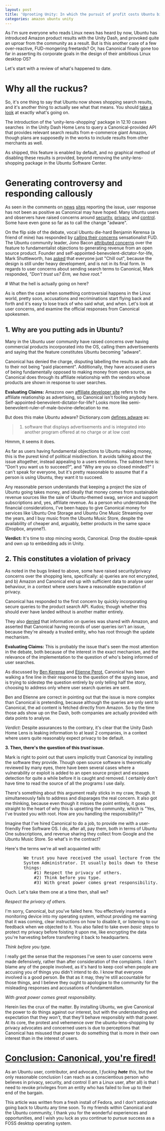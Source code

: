 ```yaml
---
layout: post
title: 'Uprooting Unity: In which the pursuit of profit costs Ubuntu big'
categories: amazon ubuntu unity
---
```


As I'm sure everyone who reads Linux news has heard by now, Ubuntu has introduced Amazon product results with the Unity Dash, and provoked quite an uproar from the community as a result. But is this another case of a few over-reactive, FUD-mongering freetards? Or, has Canonical finally gone too far in asserting its corporate goals in the design of their ambitious Linux desktop OS?

Let's start with a review of what's happened to date.

# Why all the ruckus?

So, it's one thing to say that Ubuntu now shows shopping search results, and it's another thing to actually see what that means. You should [take a look](http://i.imgur.com/DxHu5.jpg) at exactly what's going on.

The introduction of the 'unity-lens-shopping' package in 12.10 causes searches  in the Unity Dash Home Lens to query a Canonical-provided API that provides relevant search results from e-commerce giant Amazon, though plans are supposedly in the works to include results from other merchants as well.

As shipped, this feature is enabled by default, and no graphical method of disabling these results is provided, beyond removing the unity-lens-shopping package in the Ubuntu Software Center.

# Generating controversy and responding callously

As seen in the comments on [news](http://yro.slashdot.org/story/12/09/22/1319216/ubuntu-will-now-have-amazon-ads-pre-installed) [sites](http://news.ycombinator.com/item?id=4558049) reporting the issue, user response has not been as positive as Canonical may have hoped. Many Ubuntu users and observers have raised concerns around [security](https://bugs.launchpad.net/ubuntu/+source/unity-lens-shopping/+bug/1054677), [privacy](https://bugs.launchpad.net/unity-lens-shopping/+bug/1054741), and [control](https://bugs.launchpad.net/ubuntu/+source/unity-lens-shopping/+bug/1054746). Some have even gone so far as to call the change "adware".

On the flip side of the debate, vocal Ubuntu die-hard Benjamin Kerensa (a friend of mine) has responded by [calling their concerns](http://benjaminkerensa.com/2012/09/24/unity-shopping-lens-privacy-security-and-fud) sensationalist FUD. The Ubuntu community leader, Jono Bacon [attributed concerns](http://www.jonobacon.org/2012/09/23/on-the-recent-dash-improvements/) over the feature to fundamentalist objections to generating revenue from an open source product. Founder and self-appointed-benevolent-dictator-for-life, Mark Shuttleworth, has [asked](http://www.markshuttleworth.com/archives/1182) that everyone just "Chill out", because the design is still under heavy development, and is not in its final form. In regards to user concerns about sending search terms to Canonical, Mark responded, _"Don’t trust us? Erm, we have root."_

# What the hell is actually going on here?

As is often the case when something controversial happens in the Linux world, pretty soon, accusations and recriminations start flying back and forth and it's easy to lose track of who said what, and when. Let's look at user concerns, and examine the official responses from Canonical spokesmen.

## 1. Why are you putting ads in Ubuntu?

Many in the Ubuntu user community have raised concerns over having commercial products incorporated into the OS, calling them advertisements and saying that the feature constitutes Ubuntu becoming "adware".

Canonical has denied the charge, disputing labelling the results as ads due to their not being "paid placement". Additionally, they have accused users of being fundamentally opposed to making money from open source, as Canonical does through its affiliate relationship with the vendors whose products are shown in response to user searches.

**Evaluating Claims:** Amazons own [affiliate developer site](https://affiliate-program.amazon.com/gp/advertising/api/detail/main.html) refers to the affiliate relationship as advertising, so Canonical isn't fooling anybody here. Self-appointed-benevolent-dictator-for-life? Looks more like semi-benevolent-ruler-of-male-bovine-defecation to me.

But does this make Ubuntu adware? Dictionary.com [defines adware](http://dictionary.reference.com/browse/adware) as:

> 1. software that displays advertisements and is integrated into another program offered at no charge or at low cost

Hmmm, it seems it does.

As far as users having fundamental objections to Ubuntu making money, this is the purest kind of political misdirection. It avoids talking about the issue altogether, instead appealing to a users emotions. The subtext here is: "Don't you want us to succeed?", and "Why are you so closed minded?" I can't speak for everyone, but it's pretty reasonable to assume that if a person is using Ubuntu, they want it to succeed.

Any reasonable person understands that keeping a project the size of Ubuntu going takes money, and ideally that money comes from sustainable revenue sources like the sale of Ubuntu-themed swag, service and support subscriptions and, yes, affiliate revenue. As a person who understands the financial considerations, I've been happy to give Canonical money for services like Ubuntu One Storage and Ubuntu One Music Streaming over the years, and I buy music from the Ubuntu Music Store, despite the availability of cheaper and, arguably, better products in the same space (Dropbox, anyone?).

**Verdict:** It's time to stop mincing words, Canonical. Drop the double-speak and own up to embedding ads in Unity.

## 2. This constitutes a violation of privacy

As noted in the bugs linked to above, some have raised security/privacy concerns over the shopping lens, specifically: a) queries are not encrypted, and b) Amazon and Canonical end up with sufficient data to analyse user behaviour, in a context where users have a reasonable expectation of privacy.

Canonical has responded to the first concern by quickly incorporating secure queries to the product search API. Kudos; though whether this should ever have landed without is another matter entirely.

They also [denied](http://www.markshuttleworth.com/archives/1182) that information on queries was shared with Amazon, and asserted that Canonical having records of user queries isn't an issue, because they're already a trusted entity, who has root through the update mechanism.

**Evaluating Claims:** This is probably the issue that's seen the most attention in the debate, both because of the interest in the exact mechanism, and the relevance of the implementation to the question of who's being informed of user searches.

As discussed by [Ben Kerensa](http://benjaminkerensa.com/2012/09/25/technical-diagram-of-how-unity-shopping-lens-likely-works) and [Etienne Perot](https://perot.me/ubuntu-privacy-blunder-over-amazon-ads-continues), Canonical has been walking a fine line in their response to the question of the spying issue, and is trying to sidestep the question entirely by only telling half the story, choosing to address only where user search queries are sent.

Ben and Etienne are correct in pointing out that the issue is more complex than Canonical is pretending, because although the queries are only sent to Canonical, the ad content is fetched directly from Amazon. So by the time those ads show up on the Dash, both companies are actually provided with data points to analyse.

<em>Verdict</em>: Despite assurances to the contrary, it's clear that the Unity Dash Home Lens is leaking information to at least 2 companies, in a context where users quite reasonably expect privacy to be default.

<strong>3. Then, there's the question of this <em>trust</em> issue.</strong>

Mark is right to point out that users implicitly trust Canonical by installing the software they provide. Though open source software is theoretically reviewed by many eyes, there have been several cases where a vulnerability or exploit is added to an open source project and escapes detection for quite a while before it is caught and removed. I certainly don't have time to read the source of all the programs I use daily.

There's something about this argument really sticks in my craw, though. It simultaneously fails to address and disparages the real concern. It also got me thinking, because even though it misses the point entirely, it goes straight to the heart of why this is upsetting the community, which is "Yes, I've trusted you with root. How are you handling the responsibility?"

Imagine that I've hired Canonical to do a job, to provide me with a user-friendly Free Software OS. I do, after all, pay them, both in terms of Ubuntu One subscriptions, and revenue sharing they collect from Google and the Ubuntu Music Store. So what's in the contract?

Here's the terms we're all well acquainted with:
<pre style="padding-left: 60px;">We trust you have received the usual lecture from the local 
System Administrator. It usually boils down to these three 
things:
    #1) Respect the privacy of others.
    #2) Think before you type.
    #3) With great power comes great responsibility.</pre>
Ouch. Let's take them one at a time then, shall we?

<em>Respect the privacy of others.</em>

I'm sorry, Canonical, but you've failed here. You effectively inserted a monitoring device into my operating system, without providing me warning that it was coming, clear instructions on how to disable it, or listening to our feedback when we objected to it. You also failed to take even <em>basic</em> steps to protect my privacy before foisting it upon me, like encrypting the data you're harvesting before transferring it back to headquarters.

<em>Think before you type.</em>

<em></em>I really get the sense that the responses I've seen to user concerns were made defensively, rather than after consideration of the complaints. I don't blame any of the people involved, as it's hard to keep cool when people are accusing you of things you didn't intend to do. I know that everyone involved is a good person. Be that as it may, they're still accountable for those things, and I believe they ought to apologise to the community for the misleading responses and accusations of fundamentalism.

<em>With great power comes great responsibility.</em>

Herein lies the crux of the matter. By installing Ubuntu, we give Canonical the power to do things against our interest, but with the understanding and expectation that they <em>won't</em>, that they'll behave responsibly with that power. At its core, the protest and vehemence over the ubuntu-lens-shopping by privacy advocates and concerned users is due to perceptions that Canonical has misused that power to do something that is more in their own interest than in the interest of users.
<h1><span style="text-decoration: underline;">Conclusion: Canonical, you're fired!</span></h1>
As an Ubuntu user, contributor, and advocate, I <em>fucking <strong>hate</strong> this</em>, but the only reasonable conclusion I can reach as a conscientious person who believes in privacy, security, and control (I am a Linux user, after all) is that I need to revoke privileges from an entity who has failed to live up to their end of the bargain.

This article was written from a fresh install of Fedora, and I don't anticipate going back to Ubuntu any time soon. To my friends within Canonical and the Ubuntu community, I thank you for the wonderful experiences and opportunities, and I wish you luck as you continue to pursue success as a FOSS desktop operating system.

